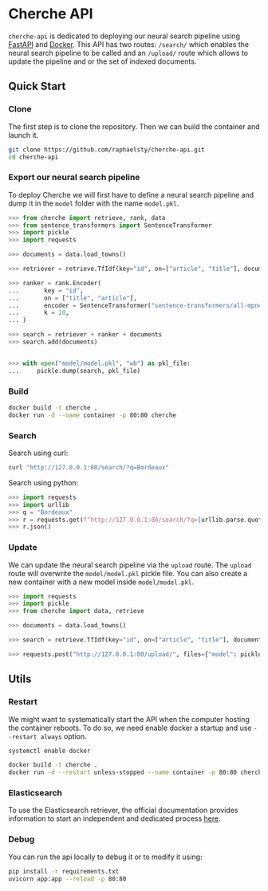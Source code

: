 # Cherche API

`cherche-api` is dedicated to deploying our neural search pipeline using [FastAPI](https://fastapi.tiangolo.com) and
[Docker](https://docs.docker.com/get-docker/). This API has two routes: `/search/`
which enables the neural search pipeline to be called and an `/upload/` route which allows to
update the pipeline and or the set of indexed documents.

## Quick Start

### Clone

The first step is to clone the repository. Then we can build the container and launch it.

```sh
git clone https://github.com/raphaelsty/cherche-api.git
cd cherche-api
```

### Export our neural search pipeline

To deploy Cherche we will first have to define a neural search pipeline and dump it in the `model` folder with the name `model.pkl`.

```python
>>> from cherche import retrieve, rank, data
>>> from sentence_transformers import SentenceTransformer
>>> import pickle
>>> import requests

>>> documents = data.load_towns()

>>> retriever = retrieve.TfIdf(key="id", on=["article", "title"], documents=documents, k=30)

>>> ranker = rank.Encoder(
...       key = "id",
...       on = ["title", "article"],
...       encoder = SentenceTransformer("sentence-transformers/all-mpnet-base-v2").encode,
...       k = 10,
... )

>>> search = retriever + ranker + documents
>>> search.add(documents)


>>> with open("model/model.pkl", "wb") as pkl_file:
...     pickle.dump(search, pkl_file)

```

### Build

```sh
docker build -t cherche .
docker run -d --name container -p 80:80 cherche
```

### Search

Search using curl:

```sh
curl "http://127.0.0.1:80/search/?q=Bordeaux"
```

Search using python:

```python
>>> import requests
>>> import urllib
>>> q = "Bordeaux"
>>> r = requests.get(f"http://127.0.0.1:80/search/?q={urllib.parse.quote(q)}")
>>> r.json()
```

### Update

We can update the neural search pipeline via the `upload` route. The `upload` route will overwrite
the `model/model.pkl` pickle file. You can also create a new container with a new model inside
`model/model.pkl`.

```python
>>> import requests
>>> import pickle
>>> from cherche import data, retrieve

>>> documents = data.load_towns()

>>> search = retrieve.TfIdf(key="id", on=["article", "title"], documents=documents, k=30)

>>> requests.post("http://127.0.0.1:80/upload/", files={"model": pickle.dumps(search)})
```

## Utils

### Restart

We might want to systematically start the API when the computer hosting the container reboots. To
do so, we need enable docker a startup and use `--restart always` option.

```sh
systemctl enable docker
```

```sh
docker build -t cherche .
docker run -d --restart unless-stopped --name container -p 80:80 cherche
```

### Elasticsearch

To use the Elasticsearch retriever, the official documentation provides information to start an
independent and dedicated process [here](https://www.elastic.co/guide/en/elasticsearch/reference/7.5/docker.html).

### Debug

You can run the api locally to debug it or to modify it using:

```sh
pip install -r requirements.txt
uvicorn app:app --reload -p 80:80 
```
